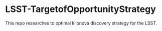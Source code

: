 # LSST-TargetofOpportunityStrategy
This repo researches to optimal kilonova discovery strategy for the LSST.

